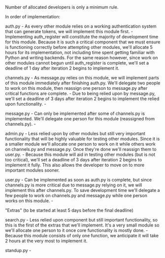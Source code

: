 Number of allocated developers is only a minimum rule.

In order of implementation:

auth.py
    - As every other module relies on a working authentication system that can
      generate tokens, we will implement this module first.
    - Implementing auth_register will constitute the majority of development
      time for this module. Because it is such a critical component that we must
      ensure is functioning correctly before attempting other modules, we'll
      allocate 5 hours for its implementation, not including time spent getting
      familiar with Python and writing backends. For the same reason however,
      since work on other modules cannot begun until auth_register is complete,
      we'll set a deadline of 1 day after iteration 2 begins to implement it.

channels.py
    - As message.py relies on this module, we will implement parts of this
      module immediately after finishing auth.py. We'll delegate two people to
      work on this module, then reassign one person to message.py after critical
      functions are complete.
    - Due to being relied upon by message.py, we'll set a deadline of 3 days
      after iteration 2 begins to implement the relied upon functionality.
    - 

message.py
    - Can only be implemented after some of channels.py is implemented. We'll
      delegate one person for this module (reassigned from channels.py).
    - 

admin.py
    - Less relied upon by other modules but still very important functionality
      that will be highly valuable for testing other modules. Since it is a
      smaller module we'll allocate one person to work on it while others work
      on channels.py and message.py. Once they're done we'll reassign them to
      user.py.
    - Because this module will aid in testing other modules (but is not too
      critical), we'll set a deadline of 3 days after iteration 2 begins to
      implement it fully. This also allows the developer to move on to more
      important modules sooner.

user.py
    - Can be implemented as soon as auth.py is complete, but since channels.py
      is more critical due to message.py relying on it, we will implement this
      after channels.py. To save development time we'll delegate a few people to
      work on channels.py and message.py while one person works on this module.
    - 

"Extras" (to be started at least 5 days before the final deadline)

search.py
    - Less relied upon component but still important functionality, so this is
      the first of the extras that we'll implement. It's a very small module
      so we'll allocate one person to it once core functionality is mostly done.
    - Because this module consists of only one function, we anticipate it will
      take 2 hours at the very most to implement it.

standup.py
    - 
